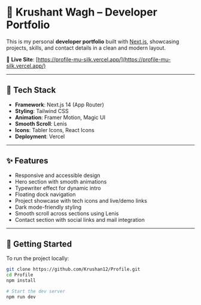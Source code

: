 # 🚀 Krushant Wagh – Developer Portfolio

This is my personal **developer portfolio** built with [Next.js](https://nextjs.org), showcasing projects, skills, and contact details in a clean and modern layout.

🔗 **Live Site**: [https://profile-mu-silk.vercel.app/](https://profile-mu-silk.vercel.app/)

---

## 🧰 Tech Stack

- **Framework**: Next.js 14 (App Router)
- **Styling**: Tailwind CSS
- **Animation**: Framer Motion, Magic UI
- **Smooth Scroll**: Lenis
- **Icons**: Tabler Icons, React Icons
- **Deployment**: Vercel

---

## ✨ Features

- Responsive and accessible design
- Hero section with smooth animations
- Typewriter effect for dynamic intro
- Floating dock navigation
- Project showcase with tech icons and live/demo links
- Dark mode-friendly styling
- Smooth scroll across sections using Lenis
- Contact section with social links and mail integration

---

## 🚀 Getting Started

To run the project locally:

```bash
git clone https://github.com/Krushan12/Profile.git
cd Profile
npm install

# Start the dev server
npm run dev
